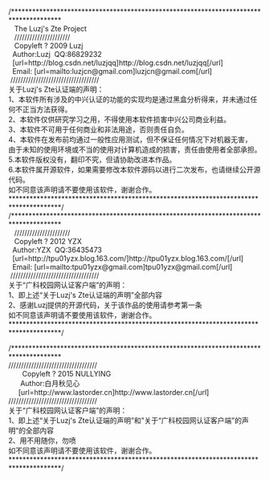 <p>
	/**************************************************************************************<br />
	&nbsp;&nbsp; The Luzj's Zte Project<br />
	&nbsp;&nbsp; //////////////////////<br />
	&nbsp;&nbsp; Copyleft ? 2009 Luzj<br />
	&nbsp; Author:Luzj&nbsp; QQ:86829232<br />
	&nbsp; [url=http://blog.csdn.net/luzjqq]http://blog.csdn.net/luzjqq[/url]<br />
	&nbsp; Email: [url=mailto:luzjcn@gmail.com]luzjcn@gmail.com[/url]<br />
	&nbsp;///////////////////////////////////<br />
	关于Luzj's Zte认证端的声明：<br />
	1、本软件所有涉及的中兴认证的功能的实现均是通过黑盒分析得来，并未通过任何不正当方法获得。<br />
	2、本软件仅供研究学习之用，不得使用本软件损害中兴公司商业利益。<br />
	3、本软件不可用于任何商业和非法用途，否则责任自负。<br />
	4、本软件在发布前均通过一般性应用测试，但不保证任何情况下对机器无害，<br />
	由于未知的使用环境或不当的使用对计算机造成的损害，责任由使用者全部承担。<br />
	5.本软件版权没有，翻印不究，但请协助改进本作品。<br />
	6.本软件属开源软件，如果需要修改本软件源码以进行二次发布，也请继续公开源代码。<br />
	如不同意该声明请不要使用该软件，谢谢合作。<br />
	**************************************************************************************/<br />
	/**************************************************************************************&nbsp; <br />
	&nbsp;&nbsp; //////////////////////<br />
	&nbsp;&nbsp; Copyleft ? 2012 YZX<br />
	&nbsp; Author:YZX&nbsp; QQ:36435473<br />
	&nbsp; [url=http://tpu01yzx.blog.163.com/]http://tpu01yzx.blog.163.com/[/url]<br />
	&nbsp; Email: [url=mailto:tpu01yzx@gmail.com]tpu01yzx@gmail.com[/url]<br />
	&nbsp;///////////////////////////////////<br />
	关于“广科校园网认证客户端”的声明：<br />
	1、即上述“关于Luzj's Zte认证端的声明”全部内容<br />
	2、感谢Luzj提供的开源代码，关于该作品的使用请参考第一条<br />
	如不同意该声明请不要使用该软件，谢谢合作。<br />
	**************************************************************************************/
</p>
<p>
	/**************************************************************************************<br />
	///////////////////////////////////<br />
	&nbsp;&nbsp;&nbsp;&nbsp;&nbsp;&nbsp; Copyleft ? 2015 NULLYING<br />
	&nbsp;&nbsp;&nbsp;&nbsp;&nbsp; Author:白月秋见心<br />
	&nbsp;&nbsp;&nbsp;&nbsp; [url=http://www.lastorder.cn]http://www.lastorder.cn[/url]<br />
	///////////////////////////////////<br />
	关于“广科校园网认证客户端”的声明：<br />
	1、即上述“关于Luzj's Zte认证端的声明”和”关于“广科校园网认证客户端”的声明“的全部内容<br />
	2、用不用随你，勿喷<br />
	如不同意该声明请不要使用该软件，谢谢合作。<br />
	**************************************************************************************/<br />
	
</p>
